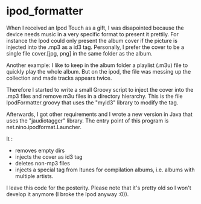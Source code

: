 # ipod_formatter

When I received an Ipod Touch as a gift, I was disapointed because the device needs music in a very specific format to present it prettily.
For instance the Ipod could only present the album cover if the picture is injected into the .mp3 as a id3 tag.
Personally, I prefer the cover to be a single file cover.[jpg, png] in the same folder as the album.

Another example: I like to keep in the album folder a playlist (.m3u) file to quickly play the whole album.
But on the ipod, the file was messing up the collection and made tracks appears twice.


Therefore I started to write a small Groovy script to inject the cover into the .mp3 files and remove m3u files in a directory hierarchy. This is the file IpodFormatter.groovy that uses the "myid3" library to modify the tag.

Afterwards, I got other requirements and I wrote a new version in Java that uses the "jaudiotagger" library. The entry point of this program is net.nino.ipodformat.Launcher.

It :
- removes empty dirs
- injects the cover as id3 tag
- deletes non-mp3 files
- injects a special tag from Itunes for compilation albums, i.e. albums with multiple artists.

I leave this code for the posterity.
Please note that it's pretty old so I won't develop it anymore (I broke the Ipod anyway :0)).
